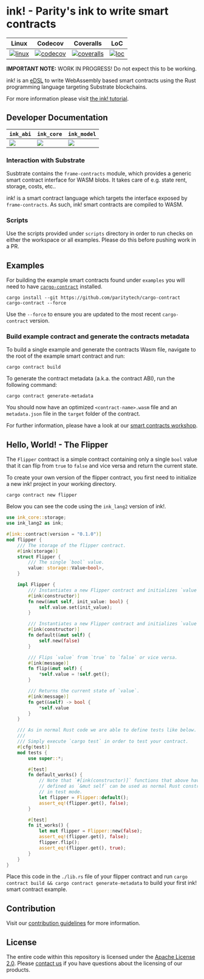 # ink! - Parity's ink to write smart contracts

|       Linux        |       Codecov        |       Coveralls        |       LoC        |
| :----------------: | :------------------: | :--------------------: | :--------------: |
| [![linux][a1]][a2] | [![codecov][c1]][c2] | [![coveralls][d1]][d2] | [![loc][e1]][e2] |

[a1]: https://gitlab.parity.io/parity/ink/badges/master/build.svg
[a2]: https://gitlab.parity.io/parity/ink/pipelines
[c1]: https://codecov.io/gh/paritytech/ink/branch/master/graph/badge.svg
[c2]: https://codecov.io/gh/paritytech/ink/branch/master
[d1]: https://coveralls.io/repos/github/paritytech/ink/badge.svg?branch=master
[d2]: https://coveralls.io/github/paritytech/ink?branch=master
[e1]: https://tokei.rs/b1/github/paritytech/ink?category=code
[e2]: https://github.com/Aaronepower/tokei#badges
[f1]: https://img.shields.io/badge/docs-core-blue.svg
[f2]: https://paritytech.github.io/ink/ink_core
[g1]: https://img.shields.io/badge/docs-model-blue.svg
[g2]: https://paritytech.github.io/ink/ink_model
[h1]: https://img.shields.io/badge/docs-abi-blue.svg
[h2]: https://paritytech.github.io/ink/ink_abi

**IMPORTANT NOTE:** WORK IN PROGRESS! Do not expect this to be working.

ink! is an [eDSL](https://wiki.haskell.org/Embedded_domain_specific_language) to write WebAssembly based smart contracts using the Rust programming language targeting Substrate blockchains.

For more information please visit [the ink! tutorial](https://substrate.dev/substrate-contracts-workshop/#/0/building-your-contract).

## Developer Documentation

| `ink_abi`     | `ink_core`    | `ink_model`   |
| ------------- | ------------- | ------------- |
| [![][h1]][h2] | [![][f1]][f2] | [![][g1]][g2] |

### Interaction with Substrate

Susbtrate contains the `frame-contracts` module, which provides a generic
smart contract interface for WASM blobs. It takes care of e.g. state rent,
storage, costs, etc..

ink! is a smart contract language which targets the interface exposed by
`frame-contracts`. As such, ink! smart contracts are compiled to WASM.

### Scripts

Use the scripts provided under `scripts` directory in order to run checks on either the workspace or all examples. Please do this before pushing work in a PR.

## Examples

For building the example smart contracts found under `examples` you will need to have [`cargo-contract`](https://github.com/paritytech/cargo-contract) installed.

```
cargo install --git https://github.com/paritytech/cargo-contract cargo-contract --force
```

Use the `--force` to ensure you are updated to the most recent `cargo-contract` version.

### Build example contract and generate the contracts metadata

To build a single example and generate the contracts Wasm file, navigate to the root of the example smart contract and run:

```
cargo contract build
```

To generate the contract metadata (a.k.a. the contract ABI), run the following command:

```
cargo contract generate-metadata
```

You should now have an optimized `<contract-name>.wasm` file and an `metadata.json` file in the `target` folder of the contract.

For further information, please have a look at our [smart contracts workshop](https://substrate.dev/substrate-contracts-workshop/).

## Hello, World! - The Flipper

The `Flipper` contract is a simple contract containing only a single `bool` value
that it can flip from `true` to `false` and vice versa and return the current state.

To create your own version of the flipper contract, you first need to initialize a new ink! project in your working directory.

```
cargo contract new flipper
```

Below you can see the code using the `ink_lang2` version of ink!.

```rust
use ink_core::storage;
use ink_lang2 as ink;

#[ink::contract(version = "0.1.0")]
mod flipper {
    /// The storage of the flipper contract.
    #[ink(storage)]
    struct Flipper {
        /// The single `bool` value.
        value: storage::Value<bool>,
    }

    impl Flipper {
        /// Instantiates a new Flipper contract and initializes `value` to `init_value`.
        #[ink(constructor)]
        fn new(&mut self, init_value: bool) {
            self.value.set(init_value);
        }

        /// Instantiates a new Flipper contract and initializes `value` to `false` by default.
        #[ink(constructor)]
        fn default(&mut self) {
            self.new(false)
        }

        /// Flips `value` from `true` to `false` or vice versa.
        #[ink(message)]
        fn flip(&mut self) {
            *self.value = !self.get();
        }

        /// Returns the current state of `value`.
        #[ink(message)]
        fn get(&self) -> bool {
            *self.value
        }
    }

    /// As in normal Rust code we are able to define tests like below.
    ///
    /// Simply execute `cargo test` in order to test your contract.
    #[cfg(test)]
    mod tests {
        use super::*;

        #[test]
        fn default_works() {
            // Note that `#[ink(constructor)]` functions that above have been
            // defined as `&mut self` can be used as normal Rust constructors
            // in test mode.
            let flipper = Flipper::default();
            assert_eq!(flipper.get(), false);
        }

        #[test]
        fn it_works() {
            let mut flipper = Flipper::new(false);
            assert_eq!(flipper.get(), false);
            flipper.flip();
            assert_eq!(flipper.get(), true);
        }
    }
}
```

Place this code in the `./lib.rs` file of your flipper contract and run `cargo contract build && cargo contract generate-metadata` to build your first ink! smart contract example.

## Contribution

Visit our [contribution guidelines](CONTRIBUTING.md) for more information.

## License

The entire code within this repository is licensed under the [Apache License 2.0](LICENSE). Please [contact us](https://www.parity.io/contact/) if you have questions about the licensing of our products.
